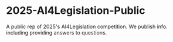 # 2025-AI4Legislation-Public
A public rep of 2025's AI4Legislation competition. We publish info. including providing answers to questions.
